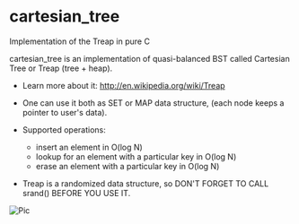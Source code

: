 cartesian_tree
==============

Implementation of the Treap in pure C

cartesian_tree is an implementation of quasi-balanced BST called Cartesian Tree or Treap (tree + heap).

 *  Learn more about it: http://en.wikipedia.org/wiki/Treap

 *  One can use it both as SET or MAP data structure, (each node keeps a pointer to user's data).

 *  Supported operations:
    - insert an element in O(log N)
    - lookup for an element with a particular key in O(log N)
    - erase an element with a particular key in O(log N)

 *  Treap is a randomized data structure, so DON'T FORGET TO CALL srand() BEFORE YOU USE IT.

![Pic](https://raw.githubusercontent.com/vortexxx192/cartesian_tree/master/tree_pic.png "Just a tree")
